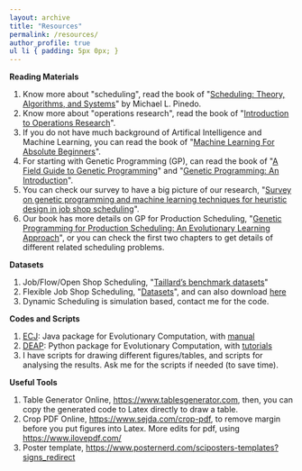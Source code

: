 ```yaml
---
layout: archive
title: "Resources"
permalink: /resources/
author_profile: true
ul li { padding: 5px 0px; }
---
```

**Reading Materials**

<ol>
<li> Know more about "scheduling", read the book of "<a target="_blank" href="https://github.com/fangfang-zhang/fangfang-zhang.github.io/blob/main/files/scheduling.pdf">Scheduling: Theory, Algorithms, and Systems</a>" by Michael L. Pinedo.</li>	
<li> Know more about "operations research", read the book of "<a target="_blank" href="https://github.com/fangfang-zhang/fangfang-zhang.github.io/blob/main/files/Introduction%20to%20Operations%20Research.pdf">Introduction to Operations Research</a>".</li>			
<li> If you do not have much background of Artifical Intelligence and Machine Learning, you can read the book of "<a target="_blank" href="https://github.com/fangfang-zhang/fangfang-zhang.github.io/blob/main/files/Machine%20Learning%20For%20Absolute%20Beginners.pdf">Machine Learning For Absolute Beginners</a>".</li>	
<li> For starting with Genetic Programming (GP), can read the book of "<a target="_blank" href="https://github.com/fangfang-zhang/fangfang-zhang.github.io/blob/main/files/A_Field_Guide_to_Genetic_Programming.pdf">A Field Guide to Genetic Programming</a>" and "<a target="_blank" href="https://github.com/fangfang-zhang/fangfang-zhang.github.io/blob/main/files/1998-GP-An%20Introduction%20%20.pdf">Genetic Programming: An Introduction</a>".</li>	
<li> You can check our survey to have a big picture of our research, "<a target="_blank" href="https://github.com/fangfang-zhang/fangfang-zhang.github.io/blob/main/files/%5B2023%5D%20Survey_on_Genetic_Programming_and_Machine_Learning_Techniques_for_Heuristic_Design_in_Job_Shop_Scheduling.pdf">Survey on genetic programming and machine learning techniques for heuristic design in job shop scheduling</a>".</li>	
<li> Our book has more details on GP for Production Scheduling, "<a target="_blank" href="https://github.com/fangfang-zhang/fangfang-zhang.github.io/blob/main/files/2021-Zhang2021_Book_GeneticProgrammingForProduction.pdf">Genetic Programming for Production Scheduling: An Evolutionary Learning Approach</a>", or you can check the first two chapters to get details of different related scheduling problems.</li>
</ol>

**Datasets**
<ol>
<li>Job/Flow/Open Shop Scheduling, "<a target="_blank" href="http://mistic.heig-vd.ch/taillard/problemes.dir/ordonnancement.dir/ordonnancement.html">Taillard’s benchmark datasets</a>"</li>
<li>Flexible Job Shop Scheduling, "<a target="_blank" href="https://people.idsia.ch/~monaldo/fjsp.html">Datasets</a>", and can also download <a target="_blank" href="https://github.com/fangfang-zhang/fangfang-zhang.github.io/blob/main/files/FJSS-Datasets.zip">here</a></li>
<li>Dynamic Scheduling is simulation based, contact me for the code. </li>	
</ol>	

**Codes and Scripts**
<ol>
<li><a target="_blank" href="http://www.cs.gmu.edu/~eclab/projects/ecj/">ECJ</a>: Java package for Evolutionary Computation, with <a target="_blank" href="https://cs.gmu.edu/~eclab/projects/ecj/manual.pdf">manual</a></li>
<li><a target="_blank" href="https://github.com/DEAP/deap">DEAP</a>: Python package for Evolutionary Computation, with <a target="_blank" href="http://deap.readthedocs.io/en/master/">tutorials</a></li>
<li>I have scripts for drawing different figures/tables, and scripts for analysing the results. Ask me for the scripts if needed (to save time).</li>
</ol>	

**Useful Tools**
<ol>
<li>Table Generator Online, <a target="_blank" href="https://www.tablesgenerator.com/">https://www.tablesgenerator.com</a>, then, you can copy the generated code to Latex directly to draw a table.</li>
<li>Crop PDF Online, <a target="_blank" href="https://www.sejda.com/crop-pdf">https://www.sejda.com/crop-pdf</a>, to remove margin before you put figures into Latex. More edits for pdf, using <a target="_blank" href="https://www.ilovepdf.com/">https://www.ilovepdf.com/</a></li>
<li>Poster template, <a target="_blank" href="https://www.posternerd.com/sciposters-templates?signs_redirect">https://www.posternerd.com/sciposters-templates?signs_redirect</a></li>
</ol>	